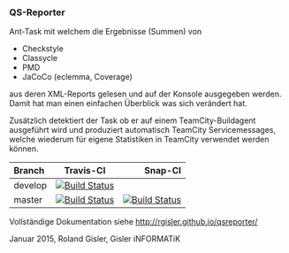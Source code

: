 ### QS-Reporter
 
Ant-Task mit welchem die Ergebnisse (Summen) von 
 
 * Checkstyle
 * Classycle
 * PMD
 * JaCoCo (eclemma, Coverage)

aus deren XML-Reports gelesen und auf der Konsole ausgegeben werden.
Damit hat man einen einfachen Überblick was sich verändert hat.
  
Zusätzlich detektiert der Task ob er auf einem TeamCity-Buildagent 
ausgeführt wird und produziert automatisch TeamCity Servicemessages,
welche wiederum für eigene Statistiken in TeamCity verwendet werden
können.

| Branch | Travis-CI | Snap-CI |
|:-------|-----------|--------:|
| develop | [![Build Status](https://travis-ci.org/rgisler/qsreporter.png?branch=develop)](https://travis-ci.org/rgisler/qsreporter) | |
| master | [![Build Status](https://travis-ci.org/rgisler/qsreporter.png?branch=develop)](https://travis-ci.org/rgisler/qsreporter) | [![Build Status](https://snap-ci.com/rgisler/qsreporter/branch/master/build_image)](https://snap-ci.com/rgisler/qsreporter/branch/master) |
Vollständige Dokumentation siehe http://rgisler.github.io/qsreporter/
 
Januar 2015, Roland Gisler, Gisler iNFORMATiK
